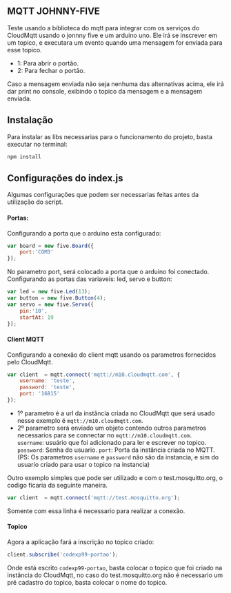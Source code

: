 ## MQTT JOHNNY-FIVE

Teste usando a biblioteca do mqtt para integrar com os serviços do CloudMqtt usando o jonnny five e um arduino uno.
Ele irá se inscrever em um topico, e executara um evento quando uma mensagem for enviada para esse topico.  

* 1: Para abrir o portão.
* 2: Para fechar o portão.

Caso a mensagem enviada não seja nenhuma das alternativas acima, ele irá dar print no console, exibindo o topico da mensagem e a mensagem enviada.

## Instalação

Para instalar as libs necessarias para o funcionamento do projeto, basta executar no terminal:
```sh
npm install
```

## Configurações do index.js

Algumas configurações que podem ser necessarias feitas antes da utilização do script.

#### Portas:
Configurando a porta que o arduino esta configurado:

```js
var board = new five.Board({
    port:'COM3'
});
```
No parametro port, será colocado a porta que o arduino foi conectado.  
Configurando as portas das variaveis: led, servo e button:

```js
var led = new five.Led(13); 
var button = new five.Button(4);
var servo = new five.Servo({
    pin:'10',
    startAt: 19
});
```

#### Client MQTT

Configurando a conexão do client mqtt usando os parametros fornecidos pelo CloudMqtt.

```js
var client  = mqtt.connect('mqtt://m10.cloudmqtt.com', {
    username: 'teste',
    password: 'teste',
    port: '16815'
});
```

* 1º parametro é a url da instância criada no CloudMqtt que será usado nesse exemplo é `mqtt://m10.cloudmqtt.com`.
* 2º parametro será enviado um objeto contendo outros parametros necessarios para se connectar no `mqtt://m10.cloudmqtt.com`.  
`username`: usuário que foi adicionado para ler e escrever no topico.  
`password`: Senha do usuario.
`port`: Porta da instância criada no MQTT.
(PS: Os parametros `username` e `password` não são da instancia, e sim do usuario criado para usar o topico na instancia)

Outro exemplo simples que pode ser utilizado e com o test.mosquitto.org, o codigo ficaria da seguinte maneira.

```js
var client  = mqtt.connect('mqtt://test.mosquitto.org');
```

Somente com essa linha é necessario para realizar a conexão.

#### Topico

Agora a aplicação fará a inscrição no topico criado:

```js
client.subscribe('codexp99-portao');
```

Onde está escrito `codexp99-portao`, basta colocar o topico que foi criado na instância do CloudMqtt, no caso do test.mosquitto.org não é necessario um prê cadastro do topico, basta colocar o nome do topico.